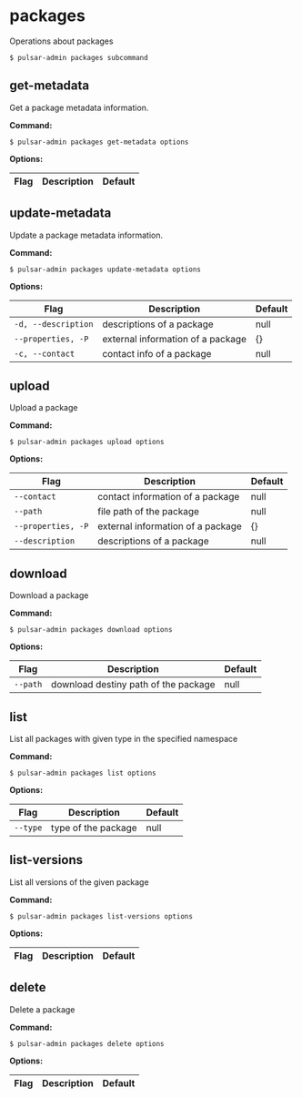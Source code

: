# packages

Operations about packages


```shell
$ pulsar-admin packages subcommand
```



## get-metadata

Get a package metadata information.

**Command:**

```shell
$ pulsar-admin packages get-metadata options
```

**Options:**

|Flag|Description|Default|
|---|---|---|


## update-metadata

Update a package metadata information.

**Command:**

```shell
$ pulsar-admin packages update-metadata options
```

**Options:**

|Flag|Description|Default|
|---|---|---|
| `-d, --description` | descriptions of a package|null||
| `--properties, -P` | external information of a package|{}||
| `-c, --contact` | contact info of a package|null||


## upload

Upload a package

**Command:**

```shell
$ pulsar-admin packages upload options
```

**Options:**

|Flag|Description|Default|
|---|---|---|
| `--contact` | contact information of a package|null||
| `--path` | file path of the package|null||
| `--properties, -P` | external information of a package|{}||
| `--description` | descriptions of a package|null||


## download

Download a package

**Command:**

```shell
$ pulsar-admin packages download options
```

**Options:**

|Flag|Description|Default|
|---|---|---|
| `--path` | download destiny path of the package|null||


## list

List all packages with given type in the specified namespace

**Command:**

```shell
$ pulsar-admin packages list options
```

**Options:**

|Flag|Description|Default|
|---|---|---|
| `--type` | type of the package|null||


## list-versions

List all versions of the given package

**Command:**

```shell
$ pulsar-admin packages list-versions options
```

**Options:**

|Flag|Description|Default|
|---|---|---|


## delete

Delete a package

**Command:**

```shell
$ pulsar-admin packages delete options
```

**Options:**

|Flag|Description|Default|
|---|---|---|

